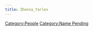 ```yaml
---
title: Zhenna_Yarlev
---
```

[Category:People](Category:People "wikilink") [Category:Name
Pending](Category:Name_Pending "wikilink")